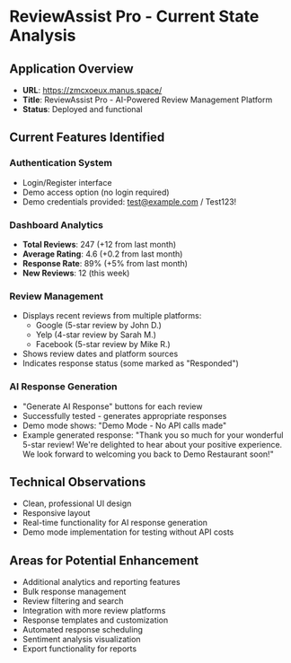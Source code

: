 # ReviewAssist Pro - Current State Analysis

## Application Overview
- **URL**: https://zmcxoeux.manus.space/
- **Title**: ReviewAssist Pro - AI-Powered Review Management Platform
- **Status**: Deployed and functional

## Current Features Identified

### Authentication System
- Login/Register interface
- Demo access option (no login required)
- Demo credentials provided: test@example.com / Test123!

### Dashboard Analytics
- **Total Reviews**: 247 (+12 from last month)
- **Average Rating**: 4.6 (+0.2 from last month)
- **Response Rate**: 89% (+5% from last month)
- **New Reviews**: 12 (this week)

### Review Management
- Displays recent reviews from multiple platforms:
  - Google (5-star review by John D.)
  - Yelp (4-star review by Sarah M.)
  - Facebook (5-star review by Mike R.)
- Shows review dates and platform sources
- Indicates response status (some marked as "Responded")

### AI Response Generation
- "Generate AI Response" buttons for each review
- Successfully tested - generates appropriate responses
- Demo mode shows: "Demo Mode - No API calls made"
- Example generated response: "Thank you so much for your wonderful 5-star review! We're delighted to hear about your positive experience. We look forward to welcoming you back to Demo Restaurant soon!"

## Technical Observations
- Clean, professional UI design
- Responsive layout
- Real-time functionality for AI response generation
- Demo mode implementation for testing without API costs

## Areas for Potential Enhancement
- Additional analytics and reporting features
- Bulk response management
- Review filtering and search
- Integration with more review platforms
- Response templates and customization
- Automated response scheduling
- Sentiment analysis visualization
- Export functionality for reports

